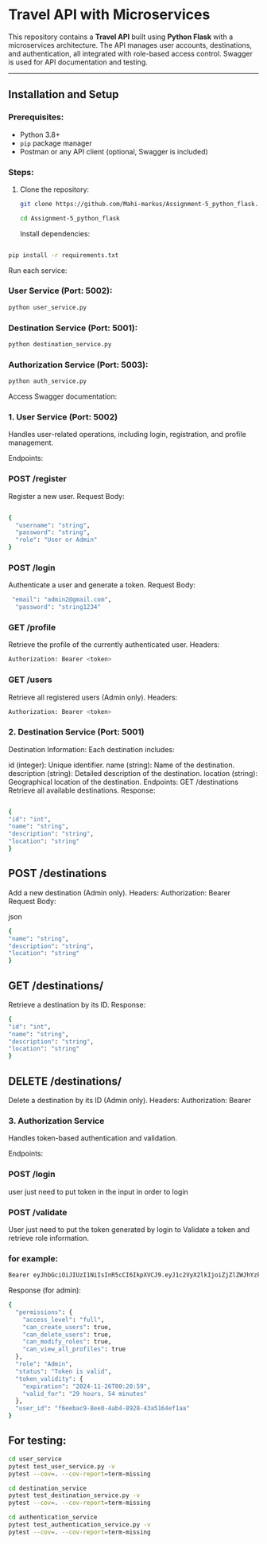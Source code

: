 # Travel API with Microservices

This repository contains a **Travel API** built using **Python Flask** with a microservices architecture. The API manages user accounts, destinations, and authentication, all integrated with role-based access control. Swagger is used for API documentation and testing.

---

## Installation and Setup

### Prerequisites:

- Python 3.8+
- `pip` package manager
- Postman or any API client (optional, Swagger is included)

### Steps:

1. Clone the repository:

   ```bash
   git clone https://github.com/Mahi-markus/Assignment-5_python_flask.git
   ```

   ```bash
   cd Assignment-5_python_flask
   ```

   Install dependencies:

```bash

pip install -r requirements.txt
```

Run each service:

### User Service (Port: 5002):

```bash
python user_service.py
```

### Destination Service (Port: 5001):

```bash
python destination_service.py
```

### Authorization Service (Port: 5003):

```bash
python auth_service.py
```

Access Swagger documentation:

### 1. User Service (Port: 5002)

Handles user-related operations, including login, registration, and profile management.

Endpoints:

### POST /register

Register a new user.
Request Body:

```bash

{
  "username": "string",
  "password": "string",
  "role": "User or Admin"
}
```

### POST /login

Authenticate a user and generate a token.
Request Body:

```bash
 "email": "admin2@gmail.com",
  "password": "string1234"
```

### GET /profile

Retrieve the profile of the currently authenticated user.
Headers:

```bash
Authorization: Bearer <token>
```

### GET /users

Retrieve all registered users (Admin only).
Headers:

```bash
Authorization: Bearer <token>
```

### 2. Destination Service (Port: 5001)

Destination Information:
Each destination includes:

id (integer): Unique identifier.
name (string): Name of the destination.
description (string): Detailed description of the destination.
location (string): Geographical location of the destination.
Endpoints:
GET /destinations
Retrieve all available destinations.
Response:

```bash

{
"id": "int",
"name": "string",
"description": "string",
"location": "string"
}

```

## POST /destinations

Add a new destination (Admin only).
Headers:
Authorization: Bearer <token>
Request Body:

json

```bash
{
"name": "string",
"description": "string",
"location": "string"
}
```

## GET /destinations/<id>

Retrieve a destination by its ID.
Response:

```bash
{
"id": "int",
"name": "string",
"description": "string",
"location": "string"
}
```

## DELETE /destinations/<id>

Delete a destination by its ID (Admin only).
Headers:
Authorization: Bearer <token>

### 3. Authorization Service

Handles token-based authentication and validation.

Endpoints:

### POST /login

user just need to put token in the input in order to login

### POST /validate

User just need to put the token generated by login to Validate a token and retrieve role information.

### for example:

```bash
Bearer eyJhbGciOiJIUzI1NiIsInR5cCI6IkpXVCJ9.eyJ1c2VyX2lkIjoiZjZlZWJhYzktOGVlMC00YWI0LTg5MjgtNDNhNTE2NGVmMWFhIiwicm9sZSI6IkFkbWluIiwiZXhwIjoxNzMyNTU4ODU5fQ.ZzyHji3wBi5w7NceRKcbzKM5aySr123mzFmkK1ZBKHQ
```

Response (for admin):

```bash
{
  "permissions": {
    "access_level": "full",
    "can_create_users": true,
    "can_delete_users": true,
    "can_modify_roles": true,
    "can_view_all_profiles": true
  },
  "role": "Admin",
  "status": "Token is valid",
  "token_validity": {
    "expiration": "2024-11-26T00:20:59",
    "valid_for": "29 hours, 54 minutes"
  },
  "user_id": "f6eebac9-8ee0-4ab4-8928-43a5164ef1aa"
}
```

## For testing:

```bash
cd user_service
pytest test_user_service.py -v
pytest --cov=. --cov-report=term-missing
```

```bash
cd destination_service
pytest test_destination_service.py -v
pytest --cov=. --cov-report=term-missing
```

```bash
cd authentication_service
pytest test_authentication_service.py -v
pytest --cov=. --cov-report=term-missing
```
